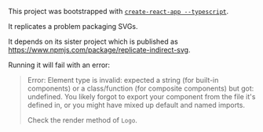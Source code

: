 This project was bootstrapped with [`create-react-app --typescript`](https://github.com/facebook/create-react-app).

It replicates a problem packaging SVGs.

It depends on its sister project which is published as https://www.npmjs.com/package/replicate-indirect-svg.

Running it will fail with an error:

> Error: Element type is invalid: expected a string (for built-in components) or a class/function (for composite components) but got: undefined. You likely forgot to export your component from the file it's defined in, or you might have mixed up default and named imports.
> 
> Check the render method of `Logo`.
